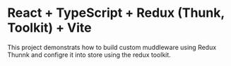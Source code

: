 # React + TypeScript + Redux (Thunk, Toolkit) + Vite

This project demonstrats how to build custom muddleware using Redux Thunnk and configre it into store using the redux toolkit.
